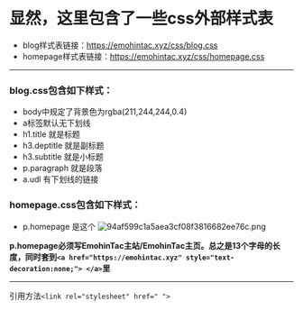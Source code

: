 # 显然，这里包含了一些css外部样式表
* blog样式表链接：https://emohintac.xyz/css/blog.css
* homepage样式表链接：https://emohintac.xyz/css/homepage.css
---
### blog.css包含如下样式：
* body中规定了背景色为rgba(211,244,244,0.4)
* a标签默认无下划线
* h1.title 就是标题
* h3.deptitle 就是副标题
* h3.subtitle 就是小标题
* p.paragraph 就是段落
* a.udl 有下划线的链接
### homepage.css包含如下样式：
* p.homepage 是这个
![94af599c1a5aea3cf08f3816682ee76c.png](https://img.gejiba.com/images/94af599c1a5aea3cf08f3816682ee76c.png)

**p.homepage必须写EmohinTac主站/EmohinTac主页。总之是13个字母的长度，同时套到```<a href="https://emohintac.xyz" style="text-decoration:none;"> </a>```里**

---
引用方法```<link rel="stylesheet" href=" ">```
